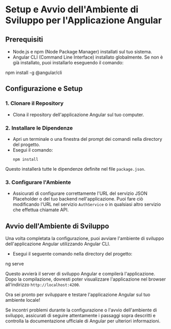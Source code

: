 # Setup e Avvio dell'Ambiente di Sviluppo per l'Applicazione Angular

## Prerequisiti
- Node.js e npm (Node Package Manager) installati sul tuo sistema.
- Angular CLI (Command Line Interface) installato globalmente. Se non è già installato, puoi installarlo eseguendo il comando:

npm install -g @angular/cli


## Configurazione e Setup

### 1. Clonare il Repository
 - Clona il repository dell'applicazione Angular sul tuo computer.

### 2. Installare le Dipendenze
 - Apri un terminale o una finestra del prompt dei comandi nella directory del progetto.
 - Esegui il comando:
   ```
   npm install
   ```
 Questo installerà tutte le dipendenze definite nel file `package.json`.

### 3. Configurare l'Ambiente
 - Assicurati di configurare correttamente l'URL del servizio JSON Placeholder o del tuo backend nell'applicazione. Puoi fare ciò modificando l'URL nel servizio `AuthService` o in qualsiasi altro servizio che effettua chiamate API.

## Avvio dell'Ambiente di Sviluppo

Una volta completata la configurazione, puoi avviare l'ambiente di sviluppo dell'applicazione Angular utilizzando Angular CLI.

- Esegui il seguente comando nella directory del progetto:

ng serve


Questo avvierà il server di sviluppo Angular e compilerà l'applicazione. Dopo la compilazione, dovresti poter visualizzare l'applicazione nel browser all'indirizzo `http://localhost:4200`.

Ora sei pronto per sviluppare e testare l'applicazione Angular sul tuo ambiente locale!

Se incontri problemi durante la configurazione o l'avvio dell'ambiente di sviluppo, assicurati di seguire attentamente i passaggi sopra descritti e controlla la documentazione ufficiale di Angular per ulteriori informazioni.


